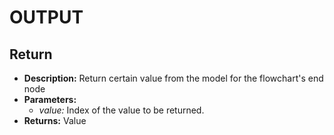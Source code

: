 # OUTPUT    

## Return  
* **Description:** Return certain value from the model for the flowchart's end node  
* **Parameters:**  
  * *value:* Index of the value to be returned.  
* **Returns:** Value  
  
